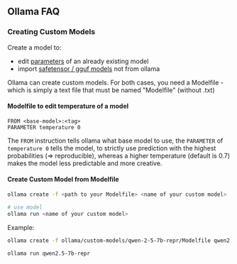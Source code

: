 ## Ollama FAQ

### Creating Custom Models
Create a model to:
- edit [parameters](https://github.com/ollama/ollama/blob/main/docs/modelfile.md#valid-parameters-and-values) of an already existing model
- import [safetensor / gguf models](https://github.com/ollama/ollama/blob/main/docs/modelfile.md#build-from-a-safetensors-model) not from ollama

Ollama can create custom models. For both cases, you need a Modelfile - which is simply a text file that must be named "Modelfile" (without .txt)

#### Modelfile to edit temperature of a model
```
FROM <base-model>:<tag>
PARAMETER temperature 0
```

The `FROM` instruction tells ollama what base model to use, the `PARAMETER` of `temperature 0` tells the model, to strictly use prediction with the highest probabilities (=> reproducible), whereas a higher temperature (default is 0.7) makes the model less predictable and more creative.


#### Create Custom Model from Modelfile
```bash
ollama create -f <path to your Modelfile> <name of your custom model>

# use model
ollama run <name of your custom model>
```

Example:
```bash
ollama create -f ollama/custom-models/qwen-2-5-7b-repr/Modelfile qwen2.5-7b-repr

ollama run qwen2.5-7b-repr
```

